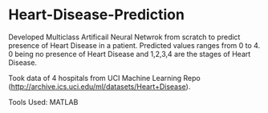 # Heart-Disease-Prediction
Developed Multiclass Artificail Neural Netwrok from scratch to predict presence of Heart Disease in a patient. 
Predicted values ranges from 0 to 4. 0 being no presence of Heart Disease and 1,2,3,4 are the stages of Heart Disease. 

Took data of 4 hospitals from UCI Machine Learning Repo (http://archive.ics.uci.edu/ml/datasets/Heart+Disease).

Tools Used: MATLAB
